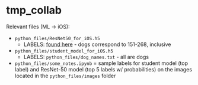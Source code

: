 # tmp_collab

Relevant files (ML -> iOS):
- `python_files/ResNet50_for_iOS.h5`
	- LABELS: [found here](https://gist.github.com/yrevar/942d3a0ac09ec9e5eb3a) - dogs correspond to 151-268, inclusive
- `python_files/student_model_for_iOS.h5`
	- LABELS: `python_files/dog_names.txt` - all are dogs
- `python_files/some_notes.ipynb` = sample labels for student model (top label) and ResNet-50 model (top 5 labels w/ probabilities) on the images located in the `python_files/images` folder